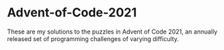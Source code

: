 # Advent-of-Code-2021
These are my solutions to the puzzles in Advent of Code 2021, an annually released set of programming challenges of varying difficulty.
